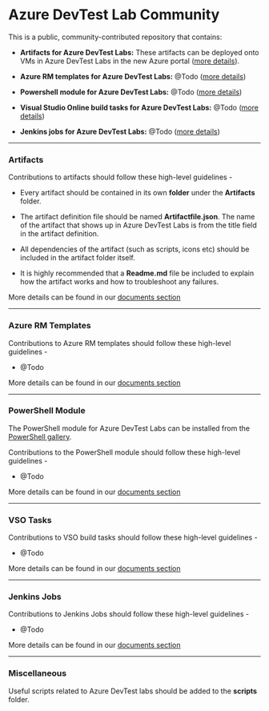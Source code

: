 # Azure DevTest Lab Community
This is a public, community-contributed repository that contains:
- **Artifacts for Azure DevTest Labs:** These artifacts can be deployed onto VMs in Azure DevTest Labs in the new Azure portal ([more details](#artifacts)).

- **Azure RM templates for Azure DevTest Labs:** @Todo ([more details](#azure-rm-templates))

- **Powershell module for Azure DevTest Labs:** @Todo ([more details](#powershell-module))

- **Visual Studio Online build tasks for Azure DevTest Labs:** @Todo ([more details](#vso-build-tasks))

- **Jenkins jobs for Azure DevTest Labs:** @Todo ([more details](#jenkins-jobs))

---
### Artifacts
Contributions to artifacts should follow these high-level guidelines -
- Every artifact should be contained in its own **folder** under the **Artifacts** folder.

- The artifact definition file should be named **Artifactfile.json**. The name of the artifact that shows up in Azure DevTest Labs is from the title field in the artifact definition.

- All dependencies of the artifact (such as scripts, icons etc) should be included in the artifact folder itself.

- It is highly recommended that a **Readme.md** file be included to explain how the artifact works and how to troubleshoot any failures.

More details can be found in our [documents section](@Todo)

---
### Azure RM Templates
Contributions to Azure RM templates should follow these high-level guidelines -
- @Todo

More details can be found in our [documents section](@Todo)

---
### PowerShell Module
The PowerShell module for Azure DevTest Labs can be installed from the [PowerShell gallery](https://www.powershellgallery.com/packages/AzureRM.DevTestLab/).

Contributions to the PowerShell module should follow these high-level guidelines -
- @Todo

More details can be found in our [documents section](@Todo)

---
### VSO Tasks
Contributions to VSO build tasks should follow these high-level guidelines -
- @Todo

More details can be found in our [documents section](@Todo)

---
### Jenkins Jobs
Contributions to Jenkins Jobs should follow these high-level guidelines -
- @Todo

More details can be found in our [documents section](@Todo)

---
### Miscellaneous

Useful scripts related to Azure DevTest labs should be added to the **scripts** folder.
